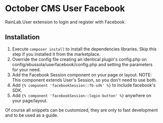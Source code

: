 October CMS User Facebook
==========================

RainLab.User extension to login and register with Facebook.

## Installation

1. Execute `composer install` to install the dependencies libraries. Skip this step if you installed it from the marketplace.  
2. Override the config file creating an identical plugin's config.php on config/ebussola/userfacebook/config.php and setting the parameters for your need.
3. Add the Facebook Session component on your page or layout. NOTE: This component extends User's Session, so you don't need to use both.
4. Add `{% component 'facebookSession::fb-sdk' %}` to include facebook's SDK.
5. Add `{% component 'facebookSession::login-button' %}` anywhere on your page/layout.

Of course all snippets can be customized, they are only to fast development and to be used as a guide.